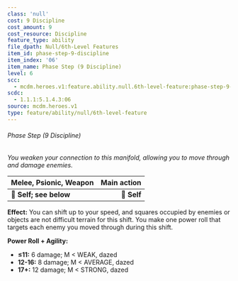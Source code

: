```yaml
---
class: 'null'
cost: 9 Discipline
cost_amount: 9
cost_resource: Discipline
feature_type: ability
file_dpath: Null/6th-Level Features
item_id: phase-step-9-discipline
item_index: '06'
item_name: Phase Step (9 Discipline)
level: 6
scc:
  - mcdm.heroes.v1:feature.ability.null.6th-level-feature:phase-step-9-discipline
scdc:
  - 1.1.1:5.1.4.3:06
source: mcdm.heroes.v1
type: feature/ability/null/6th-level-feature
---
```


###### Phase Step (9 Discipline)

*You weaken your connection to this manifold, allowing you to move through and damage enemies.*

| **Melee, Psionic, Weapon** | **Main action** |
| -------------------------- | --------------: |
| **📏 Self; see below**     |     **🎯 Self** |

**Effect:** You can shift up to your speed, and squares occupied by enemies or objects are not difficult terrain for this shift. You make one power roll that targets each enemy you moved through during this shift.

**Power Roll + Agility:**

- **≤11:** 6 damage; M < WEAK, dazed
- **12-16:** 8 damage; M < AVERAGE, dazed
- **17+:** 12 damage; M < STRONG, dazed
